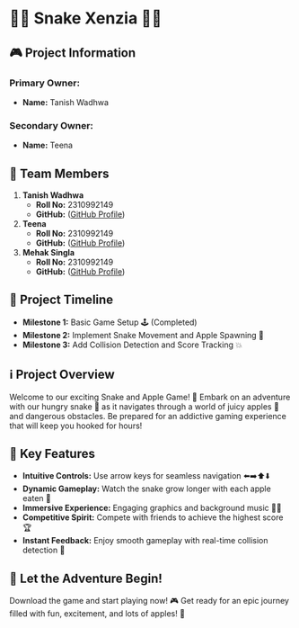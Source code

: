 # 🍏🐍 Snake Xenzia 🐍🍏

## 🎮 Project Information
### Primary Owner:
- **Name:** Tanish Wadhwa
### Secondary Owner:
- **Name:** Teena

## 🚀 Team Members
1. **Tanish Wadhwa**
   - **Roll No:** 2310992149
   - **GitHub:** ([GitHub Profile](https://github.com/tanish2310))
2. **Teena**
   - **Roll No:** 2310992149
   - **GitHub:** ([GitHub Profile](https://github.com/teena2150))
3. **Mehak Singla**
   - **Roll No:** 2310992149
   - **GitHub:** ([GitHub Profile](https://github.com/Mehak1108singla))

## 📅 Project Timeline
- **Milestone 1:** Basic Game Setup 🕹️ (Completed)
- **Milestone 2:** Implement Snake Movement and Apple Spawning 🍎
- **Milestone 3:** Add Collision Detection and Score Tracking 💥


## ℹ️ Project Overview
Welcome to our exciting Snake and Apple Game! 🎉 Embark on an adventure with our hungry snake 🐍 as it navigates through a world of juicy apples 🍏 and dangerous obstacles. Be prepared for an addictive gaming experience that will keep you hooked for hours!

## 🔑 Key Features
- **Intuitive Controls:** Use arrow keys for seamless navigation ⬅️➡️⬆️⬇️
- **Dynamic Gameplay:** Watch the snake grow longer with each apple eaten 📏
- **Immersive Experience:** Engaging graphics and background music 🎵🎨
- **Competitive Spirit:** Compete with friends to achieve the highest score 🏆
- **Instant Feedback:** Enjoy smooth gameplay with real-time collision detection 💢

## 🎉 Let the Adventure Begin!
Download the game and start playing now! 🎮 Get ready for an epic journey filled with fun, excitement, and lots of apples! 🍎
